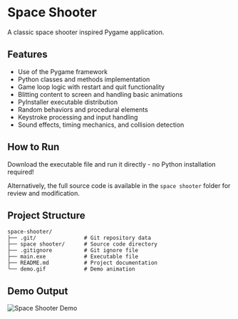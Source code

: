 # Space Shooter

A classic space shooter inspired Pygame application.

## Features

- Use of the Pygame framework
- Python classes and methods implementation
- Game loop logic with restart and quit functionality
- Blitting content to screen and handling basic animations
- PyInstaller executable distribution
- Random behaviors and procedural elements
- Keystroke processing and input handling
- Sound effects, timing mechanics, and collision detection

## How to Run

Download the executable file and run it directly - no Python installation required!

Alternatively, the full source code is available in the `space shooter` folder for review and modification.

## Project Structure

```
space-shooter/
├── .git/               # Git repository data
├── space shooter/      # Source code directory
├── .gitignore          # Git ignore file
├── main.exe            # Executable file
├── README.md           # Project documentation
└── demo.gif            # Demo animation
```

## Demo Output

![Space Shooter Demo](./demo.gif)
